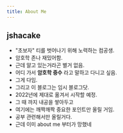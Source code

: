 ```yaml
---
title: About Me
---
```


## jshacake

- "초보자" 티를 벗어나기 위해 노력하는 컴공생.
- 암호학 존나 재밌어함.
- 근데 알고 있는거라곤 별거 없음.
- 어디 가서 __암호학 중수__ 라고 말하고 다니고 싶음.
- 그게 다임.
- 그리고 이 블로그는 임시 블로그닷.
- 2022년에 제대로 옮겨서 시작할 예정.
- 그 때 까지 내공을 쌓아두고
- 여기에는 깨짝깨짝 중요한 포인트만 올릴 거임.
- 공부 관련해서만 올릴거다.
- 근데 이미 about me 부터가 망했네


